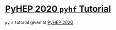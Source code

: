 # [PyHEP 2020 `pyhf` Tutorial](https://indico.cern.ch/event/882824/contributions/3931292/)

`pyhf` tutorial given at [PyHEP 2020](https://indico.cern.ch/event/882824/)
